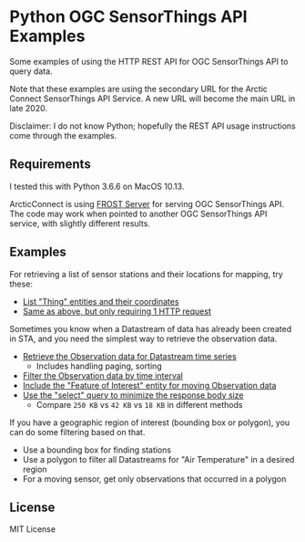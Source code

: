 # Python OGC SensorThings API Examples

Some examples of using the HTTP REST API for OGC SensorThings API to query data.

Note that these examples are using the secondary URL for the Arctic Connect SensorThings API Service. A new URL will become the main URL in late 2020.

Disclaimer: I do not know Python; hopefully the REST API usage instructions come through the examples.

## Requirements

I tested this with Python 3.6.6 on MacOS 10.13.

ArcticConnect is using [FROST Server](https://github.com/FraunhoferIOSB/FROST-Server) for serving OGC SensorThings API. The code may work when pointed to another OGC SensorThings API service, with slightly different results.

## Examples

For retrieving a list of sensor stations and their locations for mapping, try these:

* [List "Thing" entities and their coordinates](01_list_things.py)
* [Same as above, but only requiring 1 HTTP request](02_list_things_smart.py)

Sometimes you know when a Datastream of data has already been created in STA, and you need the simplest way to retrieve the observation data.

* [Retrieve the Observation data for Datastream time series](03_basic_data_query.py)
    - Includes handling paging, sorting
* [Filter the Observation data by time interval](04_observations_filter.py)
* [Include the "Feature of Interest" entity for moving Observation data](05_moving_features.py)
* [Use the "select" query to minimize the response body size](06_minimize_bandwidth.py)
    - Compare `250 KB` vs `42 KB` vs `18 KB` in different methods

If you have a geographic region of interest (bounding box or polygon), you can do some filtering based on that.

* Use a bounding box for finding stations
* Use a polygon to filter all Datastreams for "Air Temperature" in a desired region
* For a moving sensor, get only observations that occurred in a polygon

## License

MIT License
